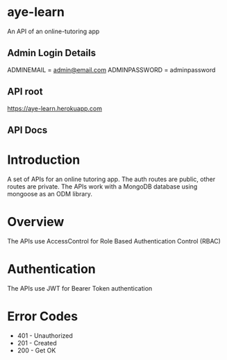 # aye-learn
An API of an online-tutoring app

## Admin Login Details
ADMINEMAIL = admin@email.com
ADMINPASSWORD = adminpassword

## API root
https://aye-learn.herokuapp.com

## API Docs

# Introduction

A set of APIs for an online tutoring app. The auth routes are public, other routes are private. The APIs work with a MongoDB database using mongoose as an ODM library.

# Overview

The APIs use AccessControl for Role Based Authentication Control (RBAC)

# Authentication

The APIs use JWT for Bearer Token authentication

# Error Codes

*   401 - Unauthorized
*   201 - Created
*   200 - Get OK
